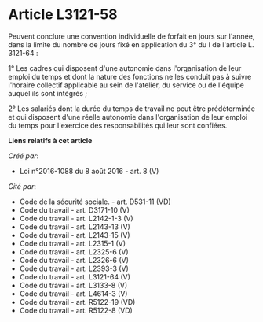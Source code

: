 # Article L3121-58

Peuvent conclure une convention individuelle de forfait en jours sur l'année, dans la limite du nombre de jours fixé en
application du 3° du I de l'article L. 3121-64 : 

1° Les cadres qui disposent d'une autonomie dans l'organisation de leur emploi du temps et dont la nature des fonctions ne
les conduit pas à suivre l'horaire collectif applicable au sein de l'atelier, du service ou de l'équipe auquel ils sont
intégrés ; 

2° Les salariés dont la durée du temps de travail ne peut être prédéterminée et qui disposent d'une réelle autonomie dans
l'organisation de leur emploi du temps pour l'exercice des responsabilités qui leur sont confiées.

**Liens relatifs à cet article**

_Créé par_:

  - Loi n°2016-1088 du 8 août 2016 - art. 8 (V)

_Cité par_:

  - Code de la sécurité sociale. - art. D531-11 (VD)
  - Code du travail - art. D3171-10 (V)
  - Code du travail - art. L2142-1-3 (V)
  - Code du travail - art. L2143-13 (V)
  - Code du travail - art. L2143-15 (V)
  - Code du travail - art. L2315-1 (V)
  - Code du travail - art. L2325-6 (V)
  - Code du travail - art. L2326-6 (V)
  - Code du travail - art. L2393-3 (V)
  - Code du travail - art. L3121-64 (V)
  - Code du travail - art. L3133-8 (V)
  - Code du travail - art. L4614-3 (V)
  - Code du travail - art. R5122-19 (VD)
  - Code du travail - art. R5122-8 (VD)
